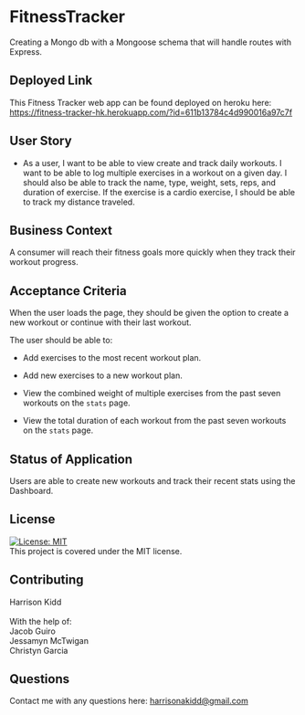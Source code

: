 # FitnessTracker
Creating a Mongo db with a Mongoose schema that will handle routes with Express.

## Deployed Link
This Fitness Tracker web app can be found deployed on heroku here: https://fitness-tracker-hk.herokuapp.com/?id=611b13784c4d990016a97c7f

## User Story

* As a user, I want to be able to view create and track daily workouts. I want to be able to log multiple exercises in a workout on a given day. I should also be able to track the name, type, weight, sets, reps, and duration of exercise. If the exercise is a cardio exercise, I should be able to track my distance traveled.

## Business Context

A consumer will reach their fitness goals more quickly when they track their workout progress.

## Acceptance Criteria

When the user loads the page, they should be given the option to create a new workout or continue with their last workout.

The user should be able to:

  * Add exercises to the most recent workout plan.

  * Add new exercises to a new workout plan.

  * View the combined weight of multiple exercises from the past seven workouts on the `stats` page.

  * View the total duration of each workout from the past seven workouts on the `stats` page.

## Status of Application
Users are able to create new workouts and track their recent stats using the Dashboard.

## License
[![License: MIT](https://img.shields.io/badge/License-MIT-yellow.svg)](https://opensource.org/licenses/MIT) <br>
This project is covered under the MIT license.

## Contributing
Harrison Kidd<br>
<br>
With the help of:<br>
Jacob Guiro<br>
Jessamyn McTwigan<br>
Christyn Garcia<br>

## Questions
Contact me with any questions here: [harrisonakidd@gmail.com](mailto:harrisonakidd@gmail.com)